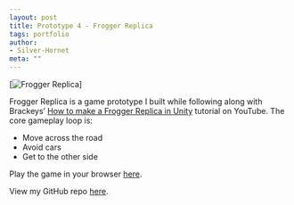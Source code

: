 ```yaml
---
layout: post
title: Prototype 4 - Frogger Replica
tags: portfolio
author:
- Silver-Hornet
meta: ""
---
```


[![Frogger Replica]({{site.url}}/frogger-replica.gif)]

Frogger Replica is a game prototype I built while following along with Brackeys’ [How to make a Frogger Replica in Unity](https://www.youtube.com/watch?v=wZt6qDDx-2o) tutorial on YouTube. The core gameplay loop is:

- Move across the road
- Avoid cars
- Get to the other side

Play the game in your browser [here](https://play.unity.com/mg/other/brackeys-frogger-replica).

View my GitHub repo [here](https://github.com/silver-hornet/brackeys-frogger-replica).